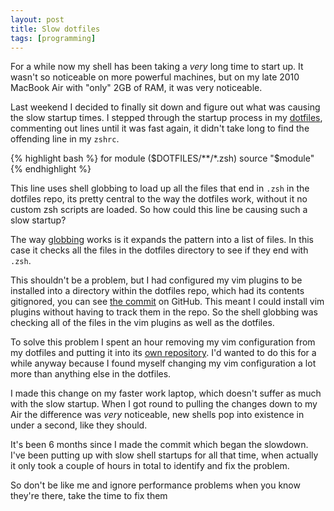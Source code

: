 ```yaml
---
layout: post
title: Slow dotfiles
tags: [programming]
---
```


For a while now my shell has been taking a *very* long time to start up. It
wasn't so noticeable on more powerful machines, but on my late 2010
MacBook Air with "only" 2GB of RAM, it was very noticeable.

Last weekend I decided to finally sit down and figure out what was causing the
slow startup times. I stepped through the startup process in my [dotfiles][],
commenting out lines until it was fast again, it didn't take long to find
the offending line in my `zshrc`.

{% highlight bash %}
for module ($DOTFILES/**/*.zsh) source "$module"
{% endhighlight %}

This line uses shell globbing to load up all the files that end in `.zsh` in
the dotfiles repo, its pretty central to the way the dotfiles work, without
it no custom zsh scripts are loaded. So how could this line be causing such
a slow startup?

The way [globbing][] works is it expands the pattern into a list of
files. In this case it checks all the files in the dotfiles directory to
see if they end with `.zsh`.

This shouldn't be a problem, but I had configured my vim plugins
to be installed into a directory within the dotfiles repo, which had its
contents gitignored, you can see [the commit][] on GitHub. This meant I
could install vim plugins without having to track them in the repo. So
the shell globbing was checking all of the files in the vim plugins as
well as the dotfiles.

To solve this problem I spent an hour removing my vim configuration from my dotfiles and putting it
into its [own repository][dotvim]. I'd wanted to do this for a while anyway because I found myself
changing my vim configuration a lot more than anything else in the dotfiles.

I made this change on my faster work laptop, which doesn't suffer as much with the
slow startup. When I got round to pulling the
changes down to my Air the difference was *very* noticeable, new
shells pop into existence in under a second, like they should.

It's been 6 months since I made the commit which began the slowdown. I've been putting up with
slow shell startups for all that time, when actually it only took a
couple of hours in total to identify and fix the problem.

So don't be like me and ignore performance problems when you know
they're there, take the time to fix them

[dotfiles]: https://github.com/chrismytton/dotfiles
[globbing]: http://en.wikipedia.org/wiki/Glob_(programming)
[the commit]: https://github.com/chrismytton/dotfiles/commit/5c497a86f3535bad6c31a93a617598879fc9cd58
[dotvim]: https://github.com/chrismytton/dotvim
